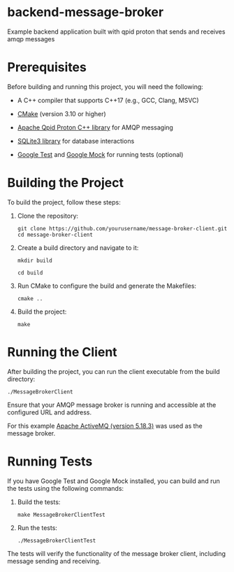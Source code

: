 # backend-message-broker
Example backend application built with qpid proton that sends and receives amqp messages

# Prerequisites
Before building and running this project, you will need the following:

* A C++ compiler that supports C++17 (e.g., GCC, Clang, MSVC)

* [CMake](https://cmake.org/) (version 3.10 or higher)

* [Apache Qpid Proton C++ library](https://qpid.apache.org/proton/index.html) for AMQP messaging

* [SQLite3 library](https://www.sqlite.org/) for database interactions

* [Google Test](https://github.com/google/googletest) and [Google Mock](https://github.com/google/googletest/tree/main/googlemock) for running tests (optional)

# Building the Project

To build the project, follow these steps:

1. Clone the repository:
   
   `git clone https://github.com/yourusername/message-broker-client.git
cd message-broker-client`

2. Create a build directory and navigate to it:

   `mkdir build`
   
   `cd build`

3. Run CMake to configure the build and generate the Makefiles:

   `cmake ..`

4. Build the project:

   `make`

# Running the Client

After building the project, you can run the client executable from the build directory:

   `./MessageBrokerClient`

Ensure that your AMQP message broker is running and accessible at the configured URL and address.

For this example [Apache ActiveMQ (version 5.18.3)](https://activemq.apache.org/components/classic/download/) was used as the message broker.

# Running Tests

If you have Google Test and Google Mock installed, you can build and run the tests using the following commands:

1. Build the tests:

   `make MessageBrokerClientTest`

2. Run the tests:

   `./MessageBrokerClientTest`

The tests will verify the functionality of the message broker client, including message sending and receiving.



